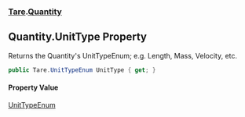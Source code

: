 ### [Tare](Tare.md 'Tare').[Quantity](Tare.Quantity.md 'Tare.Quantity')

## Quantity.UnitType Property

Returns the Quantity's UnitTypeEnum; e.g. Length, Mass, Velocity, etc.

```csharp
public Tare.UnitTypeEnum UnitType { get; }
```

#### Property Value
[UnitTypeEnum](Tare.UnitTypeEnum.md 'Tare.UnitTypeEnum')